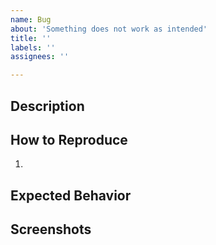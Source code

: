 ```yaml
---
name: Bug
about: 'Something does not work as intended'
title: ''
labels: ''
assignees: ''

---
```


## Description


## How to Reproduce
1. 

## Expected Behavior


## Screenshots
